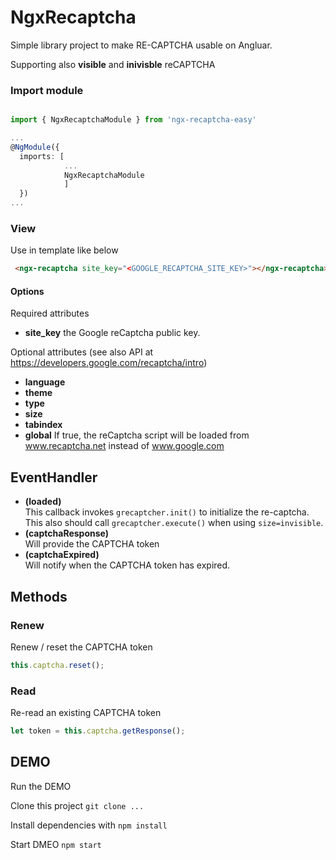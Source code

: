 # NgxRecaptcha

Simple library project to make RE-CAPTCHA usable on Angluar.

Supporting also **visible** and **inivisble** reCAPTCHA

### Import module

```typescript

import { NgxRecaptchaModule } from 'ngx-recaptcha-easy'

...
@NgModule({
  imports: [
            ...
            NgxRecaptchaModule
            ]
  })
...
```

### View

Use in template like below

```html
 <ngx-recaptcha site_key="<GOOGLE_RECAPTCHA_SITE_KEY>"></ngx-recaptcha>
```

#### Options

Required attributes
 * **site_key**  the Google reCaptcha public key. 
 
 Optional attributes (see also API at https://developers.google.com/recaptcha/intro)
 - **language**
 - **theme** 
 - **type**
 - **size**
 - **tabindex**
 - **global** If true, the reCaptcha script will be loaded from www.recaptcha.net instead of www.google.com


## EventHandler

- **(loaded)**   
    This callback invokes `grecaptcher.init()` to initialize the re-captcha.   
    This also should call `grecaptcher.execute()` when using `size=invisible`.   
- **(captchaResponse)**  
    Will provide the CAPTCHA token  
- **(captchaExpired)**  
    Will notify when the CAPTCHA token has expired.  


## Methods

### Renew
Renew / reset the CAPTCHA token
```typescript
this.captcha.reset();
```

### Read
Re-read an existing CAPTCHA token
```typescript
let token = this.captcha.getResponse();
```


## DEMO

Run the DEMO

Clone this project `git clone ...`

Install dependencies with `npm install`

Start DMEO `npm start`